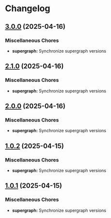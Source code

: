 # Changelog

## [3.0.0](https://github.com/GDYendell/graph-federation/compare/supergraph@v2.1.0...supergraph@v3.0.0) (2025-04-16)


### Miscellaneous Chores

* **supergraph:** Synchronize supergraph versions

## [2.1.0](https://github.com/GDYendell/graph-federation/compare/supergraph@v2.0.0...supergraph@v2.1.0) (2025-04-16)


### Miscellaneous Chores

* **supergraph:** Synchronize supergraph versions

## [2.0.0](https://github.com/GDYendell/graph-federation/compare/supergraph@v1.0.2...supergraph@v2.0.0) (2025-04-16)


### Miscellaneous Chores

* **supergraph:** Synchronize supergraph versions

## [1.0.2](https://github.com/GDYendell/graph-federation/compare/supergraph-v1.0.1...supergraph@v1.0.2) (2025-04-15)


### Miscellaneous Chores

* **supergraph:** Synchronize supergraph versions

## [1.0.1](https://github.com/GDYendell/graph-federation/compare/supergraph@v1.0.0...supergraph@v1.0.1) (2025-04-15)


### Miscellaneous Chores

* **supergraph:** Synchronize supergraph versions

